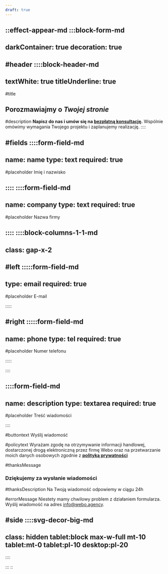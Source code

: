 ```yaml
---
draft: true
---
```


::effect-appear-md
:::block-form-md
---
darkContainer: true
decoration: true
---

#header
::::block-header-md
---
textWhite: true
titleUnderline: true
---
#title
## Porozmawiajmy o *Twojej stronie*

#description
**Napisz do nas i umów się na <u>bezpłatną konsultację</u>.** Wspólnie omówimy wymagania Twojego projektu i zaplanujemy realizację.
::::

#fields
::::form-field-md
---
name: name
type: text
required: true
---

#placeholder
Imię i nazwisko

::::
::::form-field-md
---
name: company
type: text
required: true
---

#placeholder
Nazwa firmy

::::
::::block-columns-1-1-md
---
class: gap-x-2
---

#left
:::::form-field-md
---
type: email
required: true
---

#placeholder
E-mail

:::::

#right
:::::form-field-md
---
name: phone
type: tel
required: true
---

#placeholder
Numer telefonu

:::::


::::


::::form-field-md
---
name: description
type: textarea
required: true
---

#placeholder
Treść wiadomości

::::

#buttontext
Wyślij wiadomość

#policytext
Wyrażam zgodę na otrzymywanie informacji handlowej, dostarczonej drogą elektroniczną przez firmę Webo oraz na przetwarzanie moich danych osobowych zgodnie z **[polityką prywatności](https://webo.agency/polityka-prywatnosci/)**

#thanksMessage
### Dziękujemy za wysłanie wiadomości

#thanksDescription
Na Twoją wiadomość odpowiemy w ciągu 24h

#errorMessage
Niestety mamy chwilowy problem z działaniem formularza. Wyślij wiadomość na adres <a href="mailo:info@webo.agency">info@webo.agency</a>.

#side
::::svg-decor-big-md
---
class: hidden tablet:block max-w-full mt-10 tablet:mt-0 tablet:pl-10 desktop:pl-20
---
::::

:::
::